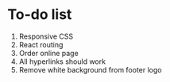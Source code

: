# To-do list
1. Responsive CSS
2. React routing
3. Order online page
4. All hyperlinks should work
5. Remove white background from footer logo